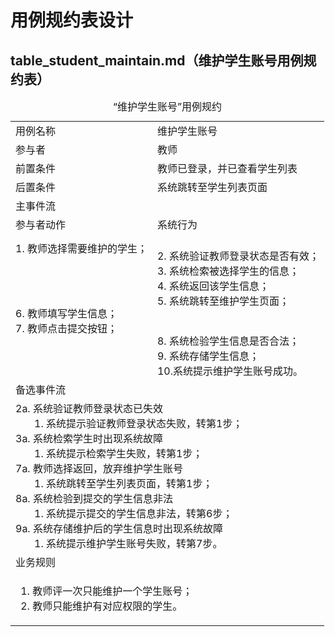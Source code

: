 # 用例规约表设计

## table_student_maintain.md（维护学生账号用例规约表）

<table>
    <caption>“维护学生账号”用例规约</caption>
    <tr>
        <td>用例名称</td>
        <td>维护学生账号</td>
    </tr>
    <tr>
        <td>参与者</td>
        <td>教师</td>
    </tr>
    <tr>
        <td>前置条件</td>
        <td>教师已登录，并已查看学生列表</td>
    </tr>
    <tr>
        <td>后置条件</td>
        <td>系统跳转至学生列表页面</td>
    </tr>
    <tr>
        <td colspan="2">主事件流</td>
    </tr>
    <tr>
        <td>参与者动作</td>
        <td>系统行为</td>
    </tr>
    <tr>
        <td>
            1. 教师选择需要维护的学生；<br><br><br><br><br>
            6. 教师填写学生信息；<br>
            7. 教师点击提交按钮；<br><br><br><br>
        <td>
            <br>
            2. 系统验证教师登录状态是否有效；<br>
            3. 系统检索被选择学生的信息；<br>
            4. 系统返回该学生信息；<br>
            5. 系统跳转至维护学生页面；<br><br><br>
            8. 系统检验学生信息是否合法；<br>
            9. 系统存储学生信息；<br>
            10.系统提示维护学生账号成功。
        </td>
    </tr>
    <tr>
        <td colspan="2">备选事件流</td>
    </tr>
    <tr>
        <td colspan="2">
            2a. 系统验证教师登录状态已失效<br>
                &nbsp&nbsp&nbsp&nbsp&nbsp&nbsp
                1. 系统提示验证教师登录状态失败，转第1步；<br>
            3a. 系统检索学生时出现系统故障<br>
                &nbsp&nbsp&nbsp&nbsp&nbsp&nbsp
                1. 系统提示检索学生失败，转第1步；<br>
            7a. 教师选择返回，放弃维护学生账号<br>
                &nbsp&nbsp&nbsp&nbsp&nbsp&nbsp
                1. 系统跳转至学生列表页面，转第1步；<br>
            8a. 系统检验到提交的学生信息非法<br>
                &nbsp&nbsp&nbsp&nbsp&nbsp&nbsp
                1. 系统提示提交的学生信息非法，转第6步；<br>
            9a. 系统存储维护后的学生信息时出现系统故障<br>
                &nbsp&nbsp&nbsp&nbsp&nbsp&nbsp
                1. 系统提示维护学生账号失败，转第7步。
    </tr>
    <tr>
        <td colspan="2">业务规则</td>
    </tr>
    <tr>
        <td colspan="2">
            <ol>
                <li>教师评一次只能维护一个学生账号；</li>
                <li>教师只能维护有对应权限的学生。</li>
            </ol>
        </td>
    </tr>
</table>